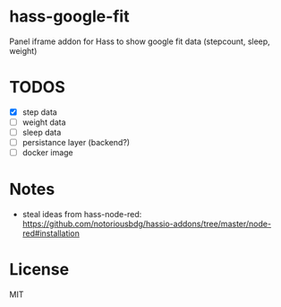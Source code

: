 # hass-google-fit
Panel iframe addon for Hass to show google fit data (stepcount, sleep, weight)

# TODOS

- [x] step data
- [ ] weight data
- [ ] sleep data
- [ ] persistance layer (backend?)
- [ ] docker image

# Notes

- steal ideas from hass-node-red: https://github.com/notoriousbdg/hassio-addons/tree/master/node-red#installation

# License

MIT